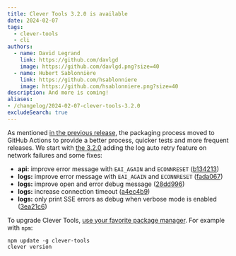 ```yaml
---
title: Clever Tools 3.2.0 is available
date: 2024-02-07
tags:
  - clever-tools
  - cli
authors:
  - name: David Legrand
    link: https://github.com/davlgd
    image: https://github.com/davlgd.png?size=40
  - name: Hubert Sablonnière
    link: https://github.com/hsablonniere
    image: https://github.com/hsablonniere.png?size=40
description: And more is coming!
aliases:
- /changelog/2024-02-07-clever-tools-3.2.0
excludeSearch: true
---
```


As mentioned [in the previous release](../01-25-clever-tools-3.1.0/), the packaging process moved to GitHub Actions to provide a better process, quicker tests and more frequent releases. We start with [the 3.2.0](https://github.com/CleverCloud/clever-tools/releases/tag/3.2.0) adding the log auto retry feature on network failures and some fixes:

* **api:** improve error message with `EAI_AGAIN` and `ECONNRESET` ([b134213](https://github.com/CleverCloud/clever-tools/commit/b134213f30d46dd7f5690a38425deb4fd752148c))
* **logs:** improve error message with `EAI_AGAIN` and `ECONNRESET` ([fada067](https://github.com/CleverCloud/clever-tools/commit/fada06771369173e579f5fd3a708ff3cef40c95f))
* **logs:** improve open and error debug message ([28dd996](https://github.com/CleverCloud/clever-tools/commit/28dd9968bec8de9545c6b940be732d3f8f87a8f9))
* **logs:** increase connection timeout ([a4ec4b9](https://github.com/CleverCloud/clever-tools/commit/a4ec4b90b5d3938e27679edeb7d375281def3776))
* **logs:** only print SSE errors as debug when verbose mode is enabled ([3ea21c6](https://github.com/CleverCloud/clever-tools/commit/3ea21c6a4ff75db8df5f8177bba10ef17c2962e0))

To upgrade Clever Tools, [use your favorite package manager](/developers/cli/install). For example with `npm`:

```
npm update -g clever-tools
clever version
```
